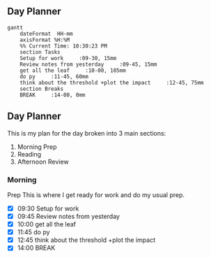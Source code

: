## Day Planner
```mermaid
gantt
    dateFormat  HH-mm
    axisFormat %H:%M
    %% Current Time: 10:30:23 PM
    section Tasks
    Setup for work     :09-30, 15mm
    Review notes from yesterday     :09-45, 15mm
    get all the leaf     :10-00, 105mm
    do py     :11-45, 60mm
    think about the threshold +plot the impact     :12-45, 75mm
    section Breaks
    BREAK     :14-00, 0mm
```

## Day Planner 
This is my plan for the day broken into 3 main sections: 
1. Morning Prep 
2. Reading 
3. Afternoon Review 
### Morning 

Prep This is where I get ready for work and do my usual prep. 
- [x] 09:30 Setup for work
- [x] 09:45 Review notes from yesterday
- [x] 10:00 get all the leaf
- [x] 11:45 do py
- [x] 12:45 think about the threshold +plot the impact
- [x] 14:00 BREAK